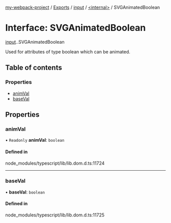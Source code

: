 [my-webpack-project](../README.md) / [Exports](../modules.md) / [input](../modules/input.md) / [<internal\>](../modules/input._internal_.md) / SVGAnimatedBoolean

# Interface: SVGAnimatedBoolean

[input](../modules/input.md).[<internal>](../modules/input._internal_.md).SVGAnimatedBoolean

Used for attributes of type boolean which can be animated.

## Table of contents

### Properties

- [animVal](input._internal_.SVGAnimatedBoolean.md#animval)
- [baseVal](input._internal_.SVGAnimatedBoolean.md#baseval)

## Properties

### animVal

• `Readonly` **animVal**: `boolean`

#### Defined in

node_modules/typescript/lib/lib.dom.d.ts:11724

___

### baseVal

• **baseVal**: `boolean`

#### Defined in

node_modules/typescript/lib/lib.dom.d.ts:11725
